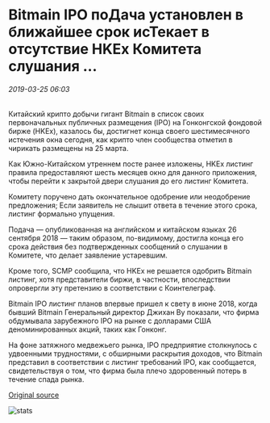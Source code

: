 # Bitmain IPO поДача установлен в ближайшее срок исТекает в отсутствие HKEx Комитета слушания ...

###### 2019-03-25 06:03

Китайский крипто добычи гигант Bitmain в список своих первоначальных публичных размещения (IPO) на Гонконгской фондовой бирже (HKEx), казалось бы, достигнет конца своего шестимесячного истечения окна сегодня, как крипто член сообщества отметил в чирикать размещены на 25 марта.

Как Южно-Китайском утреннем посте ранее изложены, HKEx листинг правила предоставляют шесть месяцев окно для данного приложения, чтобы перейти к закрытой двери слушания до его листинг Комитета.

Комитету поручено дать окончательное одобрение или неодобрение предложения; Если заявитель не слышит ответа в течение этого срока, листинг формально упущения.

Подача — опубликованная на английском и китайском языках 26 сентября 2018 — таким образом, по-видимому, достигла конца его срока действия без подтвержденных сообщений о слушании в Комитете, что делает заявление устаревшим.

Кроме того, SCMP сообщила, что HKEx не решается одобрить Bitmain листинг, хотя представители биржи, в частности, впоследствии опровергли эту претензию в соответствии с Коинтелеграф.

Bitmain IPO листинг планов впервые пришел к свету в июне 2018, когда бывший Bitmain Генеральный директор Джихан Ву показали, что фирма обдумывала зарубежного IPO на рынке с долларами США деноминированных акций, таких как Гонконг.

На фоне затяжного медвежьего рынка, IPO предприятие столкнулось с удвоенными трудностями, с обширными раскрытия доходов, что Bitmain представил в соответствии с листинг требований IPO, как сообщается, свидетельствуя о том, что фирма была плечо здоровенный потерь в течение спада рынка.

[Original source](https://cointelegraph.com/news/bitmain-ipo-filing-set-to-imminently-expire-in-absence-of-hkex-committee-hearing)

![stats](https://c.statcounter.com/11760860/0/a89fa40b/1/ "stats")